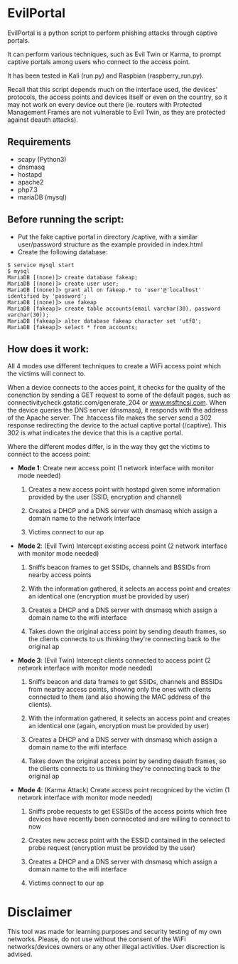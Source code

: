 # EvilPortal

EvilPortal is a python script to perform phishing attacks through captive portals.

It can perform various techniques, such as Evil Twin or Karma, to prompt captive portals among users who connect 
to the access point.

It has been tested in Kali (run.py) and Raspbian (raspberry_run.py).

Recall that this script depends much on the interface used, the devices' protocols, the access
points and devices itself or even on the country, so it may not work on every device out there (ie. routers with Protected Management Frames are not vulnerable to Evil Twin, as they are protected against deauth attacks).

## Requirements
- scapy (Python3)
- dnsmasq
- hostapd
- apache2
- php7.3
- mariaDB (mysql)

## Before running the script:
- Put the fake captive portal in directory /captive, with a similar user/password structure as the example 
  provided in index.html
- Create the following database:

```
$ service mysql start
$ mysql
MariaDB [(none)]> create database fakeap;
MariaDB [(none)]> create user user;
MariaDB [(none)]> grant all on fakeap.* to 'user'@'localhost' identified by 'password';
MariaDB [(none)]> use fakeap
MariaDB [fakeap]> create table accounts(email varchar(30), password varchar(30));
MariaDB [fakeap]> alter database fakeap character set 'utf8';
MariaDB [fakeap]> select * from accounts;
```

## How does it work:

All 4 modes use different techniques to create a WiFi access point which the victims will connect to.

When a device connects to the acces point, it checks for the quality of the conenction by sending a GET
request to some of the default pages, such as connectivitycheck.gstatic.com/generate_204 or www.msftncsi.com. 
When the device queries the DNS server (dnsmasq), it responds with the address of the Apache server. 
The .htaccess file makes the server send a 302 response redirecting the device to the actual captive portal (/captive). 
This 302 is what indicates the device that this is a captive portal.

Where the different modes differ, is in the way they get the victims to connect to the access point:

- **Mode 1**: Create new access point (1 network interface with monitor mode needed)

	1. Creates a new access point with hostapd given some information provided by the user (SSID, encryption and channel)

	2. Creates a DHCP and a DNS server with dnsmasq which assign a domain name to the network interface 

	3. Victims connect to our ap
		   

- **Mode 2**: (Evil Twin) Intercept existing access point (2 network interface with monitor mode needed)

	1. Sniffs beacon frames to get SSIDs, channels and BSSIDs from nearby access points

	2. With the information gathered, it selects an access point and creates an identical one (encryption must 
	   be provided by user)

	3. Creates a DHCP and a DNS server with dnsmasq which assign a domain name to the wifi interface

	4. Takes down the original access point by sending deauth frames, so the clients connects to us thinking
	   they're connecting back to the original ap


- **Mode 3**: (Evil Twin) Intercept clients connected to access point (2 network interface with monitor mode needed)

	1. Sniffs beacon and data frames to get SSIDs, channels and BSSIDs from nearby access points, showing only
	   the ones with clients connected to them (and also showing the MAC address of the clients).

	2. With the information gathered, it selects an access point and creates an identical one (again, encryption
	   must be provided by user)

	3. Creates a DHCP and a DNS server with dnsmasq which assign a domain name to the wifi interface

	4. Takes down the original access point by sending deauth frames, so the clients connects to us thinking
	   they're connecting back to the original ap
   

- **Mode 4**: (Karma Attack) Create access point recogniced by the victim (1 network interface with monitor mode needed)

	1. Sniffs probe requests to get ESSIDs of the access points which free devices have recently been conneceted and are 
	   willing to connect to now

	2. Creates new access point with the ESSID contained in the selected probe request (encryption must be provided by the user)

	3. Creates a DHCP and a DNS server with dnsmasq which assign a domain name to the wifi interface

	4. Victims connect to our ap
  
  
# Disclaimer
This tool was made for learning purposes and security testing of my own networks.
Please, do not use without the consent of the WiFi networks/devices owners or any other illegal activities.
User discrection is advised.
  

